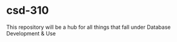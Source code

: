 # csd-310
This repository will be a hub for all things that fall under Database Development &amp; Use
